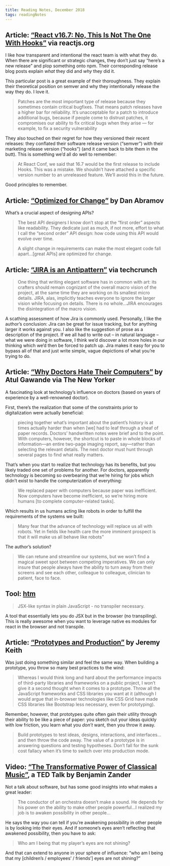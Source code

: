 ```yaml
---
title: Reading Notes, December 2018
tags: readingNotes
---
```


## Article: [“React v16.7: No, This Is Not The One With Hooks”](https://reactjs.org/blog/2018/12/19/react-v-16-7.html) via reactjs.org

I like how transparent and intentional the react team is with what they do. When there are significant or strategic changes, they don’t just say “here’s a new release” and plop something onto npm. Their corresponding release blog posts explain _what_ they did and _why_ they did it.

This particular post is a great example of their thoroughness. They explain their theoretical position on semver and why they intentionally release the way they do. I love it.

> Patches are the most important type of release because they sometimes contain critical bugfixes. That means patch releases have a higher bar for reliability. It’s unacceptable for a patch to introduce additional bugs, because if people come to distrust patches, it compromises our ability to fix critical bugs when they arise — for example, to fix a security vulnerability

They also touched on their regret for how they versioned their recent releases: they conflated their software release version (“semver”) with their marketing release version (“hooks”) (and it came back to bite them in the butt). This is something we’d all do well to remember:

> At React Conf, we said that 16.7 would be the first release to include Hooks. This was a mistake. We shouldn’t have attached a specific version number to an unreleased feature. We’ll avoid this in the future.

Good principles to remember.

## Article: [“Optimized for Change”](https://overreacted.io/optimized-for-change/) by Dan Abramov

What’s a crucial aspect of designing APIs?

> The best API designers I know don’t stop at the “first order” aspects like readability. They dedicate just as much, if not more, effort to what I call the “second order” API design: how code using this API would evolve over time.
>
> A slight change in requirements can make the most elegant code fall apart...[great APIs] are optimized for change.

## Article: [“JIRA is an Antipattern”](https://techcrunch.com/2018/12/09/jira-is-an-antipattern/) via techcrunch

> One thing that writing elegant software has in common with art: its crafters should remain cognizant of the overall macro vision of the project, at the same time they are working on its smallest micro details. JIRA, alas, implicitly teaches everyone to ignore the larger vision while focusing on details. There is no whole...JIRA encourages the disintegration of the macro vision.

A scathing assessment of how Jira is commonly used. Personally, I like the author’s conclusion: Jira can be great for issue tracking, but for anything larger it works against you. I also like the suggestion of prose as a description of the project. If we all had to write out – in natural language – what we were doing in software, I think we’d discover a lot more holes in our thinking which we’d then be forced to patch up. Jira makes it easy for you to bypass all of that and just write simple, vague depictions of what you’re trying to do.

## Article: [“Why Doctors Hate Their Computers”](https://www.newyorker.com/magazine/2018/11/12/why-doctors-hate-their-computers) by Atul Gawande via The New Yorker

A fascinating look at technology’s influence on doctors (based on years of experience by a well-renowned doctor).

First, there’s the realization that some of the constraints prior to digitalization were actually beneficial:

> piecing together what’s important about the patient’s history is at times actually harder than when [we] had to leaf through a sheaf of paper records. Doctors’ handwritten notes were brief and to the point. With computers, however, the shortcut is to paste in whole blocks of information—an entire two-page imaging report, say—rather than selecting the relevant details. The next doctor must hunt through several pages to find what really matters.

That’s when you start to realize that technology has its benefits, but you likely traded one set of problems for another. For doctors, apparently technology is becoming so overbearing that we’re hiring for jobs which didn’t exist to handle the computerization of everything:

> We replaced paper with computers because paper was inefficient. Now computers have become inefficient, so we’re hiring more humans [to complete computer-related tasks].

Which results in us humans acting like robots in order to fulfill the requirements of the systems we built:

> Many fear that the advance of technology will replace us all with robots. Yet in fields like health care the more imminent prospect is that it will make us all behave like robots”

The author’s solution?

> We can retune and streamline our systems, but we won’t find a magical sweet spot between competing imperatives. We can only insure that people always have the ability to turn away from their screens and see each other, colleague to colleague, clinician to patient, face to face.

## Tool: [htm](https://github.com/developit/htm/blob/master/README.md)

> JSX-like syntax in plain JavaScript - no transpiler necessary.

A tool that essentially lets you do JSX but in the browser (no transpiling). This is really awesome when you want to leverage native es modules for react in the browser and not transpile.

## Article: [“Prototypes and Production”](https://adactio.com/journal/14562) by Jeremy Keith

Was just doing something similar and feel the same way. When building a prototype, you throw so many best practices to the wind:

> Whereas I would think long and hard about the performance impacts of third-party libraries and frameworks on a public project, I won’t give it a second thought when it comes to a prototype. Throw all the JavaScript frameworks and CSS libraries you want at it (although I would argue that in-browser technologies like CSS Grid have made CSS libraries like Bootstrap less necessary, even for prototyping).

Remember, however, that prototypes quite often gain their utility through their ability to be like a piece of paper: you sketch out your ideas quickly with low friction, you learn what you _don’t_ want, then you throw it away.

> Build prototypes to test ideas, designs, interactions, and interfaces…and then throw the code away. The value of a prototype is in answering questions and testing hypotheses. Don’t fall for the sunk cost fallacy when it’s time to switch over into production mode.

## Video: [“The Transformative Power of Classical Music”](https://www.youtube.com/watch?v=r9LCwI5iErE), a TED Talk by Benjamin Zander

Not a talk about software, but has some good insights into what makes a great leader:

> The conductor of an orchestra doesn’t make a sound. He depends for his power on the ability to make other people powerful...I realized my job is to awaken possibility in other people...

He says the way you can tell if you’re awakening possibility in other people is by looking into their eyes. And if someone’s eyes aren’t reflecting that awakened possibility, then you have to ask:

> Who am I being that my player’s eyes are not shining?

And that can extend to anyone in your sphere of influence: “who am I being that my [children’s / employees’ / friends’] eyes are not shining?”
